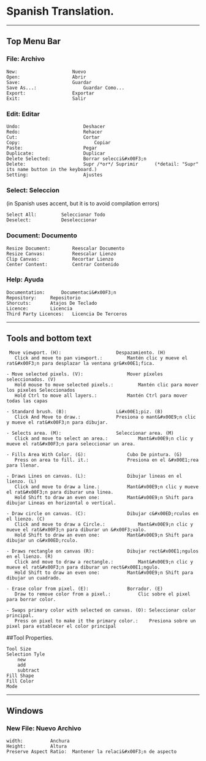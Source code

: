 # Spanish Translation.
------
## Top Menu Bar
### File: Archivo

	New:				  	Nuevo
	Open:				  	Abrir
	Save:				  	Guardar
	Save As...:   				Guardar Como...
	Export:					Exportar
	Exit:				  	Salir

### Edit: Editar

	Undo:				        Deshacer
	Redo:				        Rehacer
	Cut:				        Cortar
	Copy:		            		Copiar
	Paste:				      	Pegar
	Duplicate:			    	Duplicar
	Delete Selected:	  		Borrar selecci&#x00F3;n 
	Delete:			        	Supr /*or*/ Suprimir      (*detail: "Supr" its name button in the keyboard.)
	Setting:			      	Ajustes

### Select: Seleccion
(in Spanish uses accent, but it is to avoid compilation errors)

	Select All:			Seleccionar Todo
	Deselect:			Deseleccionar

### Document: Documento

	Resize Document:		Reescalar Documento
	Resize Canvas:			Reescalar Lienzo
	Clip Canvas:			Recortar Lienzo
	Center Content:			Centrar Contenido

### Help: Ayuda

	Documentation:		Documentaci&#x00F3;n
	Repository:		Repositorio
	Shorcuts:		Atajos De Teclado
	Licence:		Licencia
	Third Party Licences:	Licencia De Terceros
------
## Tools and bottom text

	 Move viewport. (H):					Despazamiento. (H)
	   Click and move to pan viewport.:			Mantén clic y mueve el rat&#x00F3;n para desplazar la ventana gr&#x00E1;fica.
	
	- Move selected pixels. (V):				Mover píxeles seleccionados. (V)	
	   Hold mouse to move selected pixels.:			Mantén clic para mover los pixeles Seleccionados
	   Hold Ctrl to move all layers.:			Mantén Ctrl para mover todas las capas
	
	- Standard brush. (B):					L&#x00E1;piz. (B)
	   Click And Move to draw.:				Presiona o mant&#x00E9;n clic y mueve el rat&#x00F3;n para dibujar.
	   
	- Selects area. (M):					Seleccionar area. (M)
	   Click and move to select an area.:			Mant&#x00E9;n clic y mueve el rat&#x00F3;n para seleccionar un area.
	
	- Fills Area With Color. (G):				Cubo De pintura. (G)
	   Press on area to fill. it.:				Presiona en el &#x00E1;rea para llenar.

	- Draws Lines on canvas. (L):				Dibujar lineas en el lienzo. (L)
	   Click and move to draw a line.:			Mant&#x00E9;n clic y mueve el rat&#x00F3;n para diburar una linea.
	   Hold Shift to draw an even one:			Mant&#x00E9;n Shift para dibujar Lineas en horizontal o vertical.
	   
	- Draw circle on canvas. (C):				Dibujar c&#x00ED;rculos en el lienzo. (C)
	   Click and move to draw a Circle.:			Mant&#x00E9;n clic y mueve el rat&#x00F3;n para diburar un &#x00F3;valo.
	   Hold Shift to draw an even one:			Mant&#x00E9;n Shift para dibujar un c&#x00ED;rculo.
	
	- Draws rectangle on canvas (R):			Dibujar rect&#x00E1;ngulos en el lienzo. (R)
	   Click and move to draw a rectangle.:			Mant&#x00E9;n clic y mueve el rat&#x00F3;n para diburar un rect&#x00E1;ngulo.
	   Hold Shift to draw an even one:			Mant&#x00E9;n Shift para dibujar un cuadrado.
	
	- Erase color from pixel. (E):				Borrador. (E)
	   Draw to remove color from a pixel.:			Clic sobre el pixel para borrar color.
	   
	- Swaps primary color with selected on canvas. (O):	Seleccionar color principal.
	   Press on pixel to make it the primary color.:	Presiona sobre un pixel para establecer el color principal
	   
	   
##Tool Properties.

	Tool Size
	Selection Tyle
		new
		add
		subtract
	Fill Shape
	Fill Color
	Mode
	
	
------
## Windows

### New File: Nuevo Archivo

	width:			Anchura
	Height:			Altura
	Preserve Aspect Ratio:	Mantener la relaci&#x00F3;n de aspecto
